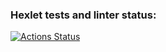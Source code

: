 ### Hexlet tests and linter status:
[![Actions Status](https://github.com/Amanetes/rails-project-lvl3/workflows/hexlet-check/badge.svg)](https://github.com/Amanetes/rails-project-lvl3/actions)